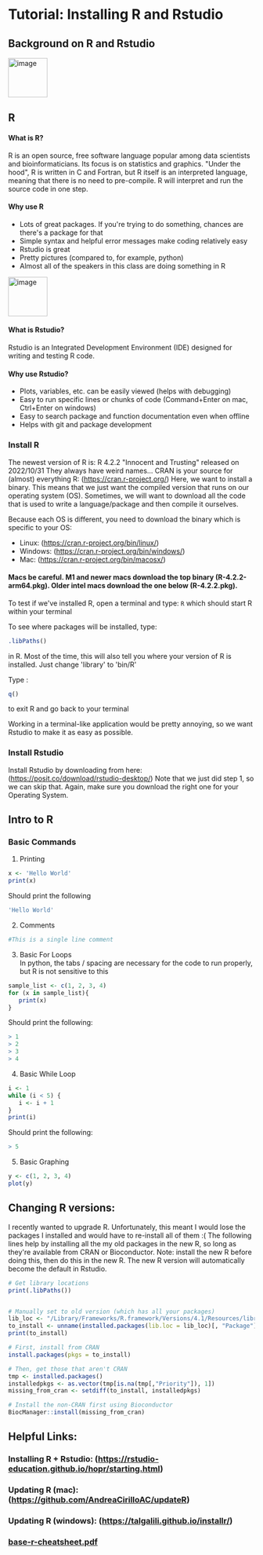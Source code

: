 # Tutorial: Installing R and Rstudio

## Background on R and Rstudio

<img height="80" alt="image" src="https://www.r-project.org/logo/Rlogo.png">

## R
#### What is R?
R is an open source, free software language popular among data scientists and bioinformaticians. Its focus is on statistics and graphics.
"Under the hood", R is written in C and Fortran, but R itself is an interpreted language, meaning that there is no need to pre-compile. R will interpret and run the source code in one step.

#### Why use R
- Lots of great packages. If you're trying to do something, chances are there's a package for that
- Simple syntax and helpful error messages make coding relatively easy
- Rstudio is great
- Pretty pictures (compared to, for example, python)
- Almost all of the speakers in this class are doing something in R

<img height="80" alt="image" src="https://www.rstudio.com/wp-content/uploads/2018/10/RStudio-Logo-Flat.png">

#### What is Rstudio?
Rstudio is an Integrated Development Environment (IDE) designed for writing and testing R code. 

#### Why use Rstudio?
- Plots, variables, etc. can be easily viewed (helps with debugging)
- Easy to run specific lines or chunks of code (Command+Enter on mac, Ctrl+Enter on windows)
- Easy to search package and function documentation even when offline
- Helps with git and package development

### Install R
The newest version of R is: R 4.2.2 "Innocent and Trusting" released on 2022/10/31
They always have weird names...
CRAN is your source for (almost) everything R: (https://cran.r-project.org/)
Here, we want to install a binary. This means that we just want the compiled version that runs on our operating system (OS). Sometimes, we will want to download all the code that is used to write a language/package and then compile it ourselves.

Because each OS is different, you need to download the binary which is specific to your OS:
- Linux: (https://cran.r-project.org/bin/linux/)
- Windows: (https://cran.r-project.org/bin/windows/)
- Mac: (https://cran.r-project.org/bin/macosx/)
#### Macs be careful. M1 and newer macs download the top binary (R-4.2.2-arm64.pkg). Older intel macs download the one below (R-4.2.2.pkg).

To test if we've installed R, open a terminal and type:
```R```
which should start R within your terminal

To see where packages will be installed, type:
```R
.libPaths()
``` 
in R. 
Most of the time, this will also tell you where your version of R is installed. Just change 'library' to 'bin/R'

Type :
```R
q()
``` 
to exit R and go back to your terminal

Working in a terminal-like application would be pretty annoying, so we want Rstudio to make it as easy as possible.

### Install Rstudio

Install Rstudio by downloading from here: (https://posit.co/download/rstudio-desktop/)
Note that we just did step 1, so we can skip that. Again, make sure you download the right one for your Operating System.

## Intro to R

### Basic Commands
1. Printing
```R
x <- 'Hello World'
print(x)
```
Should print the following
```R
'Hello World'
```

2. Comments
 ```R
#This is a single line comment
```
3. Basic For Loops  
In python, the tabs / spacing are necessary for the code to run properly, but R is not sensitive to this
 ```R
sample_list <- c(1, 2, 3, 4)
for (x in sample_list){
    print(x)
}
```
Should print the following:
 ```R
> 1
> 2
> 3
> 4
```

4. Basic While Loop
 ```R
i <- 1
while (i < 5) {
    i <- i + 1
}
print(i)
```
Should print the following:
 ```R
> 5
```
5. Basic Graphing
 ```R
y <- c(1, 2, 3, 4)
plot(y)
```

## Changing R versions:
I recently wanted to upgrade R. Unfortunately, this meant I would lose the packages I installed and would have to re-install all of them :(   The following lines help by installing all the my old packages in the new R, so long as they're available from CRAN or Bioconductor. Note: install the new R before doing this, then do this in the new R. The new R version will automatically become the default in Rstudio.

```R
# Get library locations
print(.libPaths())


# Manually set to old version (which has all your packages)
lib_loc <- "/Library/Frameworks/R.framework/Versions/4.1/Resources/library"
to_install <- unname(installed.packages(lib.loc = lib_loc)[, "Package"])
print(to_install)

# First, install from CRAN
install.packages(pkgs = to_install)

# Then, get those that aren't CRAN
tmp <- installed.packages()
installedpkgs <- as.vector(tmp[is.na(tmp[,"Priority"]), 1])
missing_from_cran <- setdiff(to_install, installedpkgs)

# Install the non-CRAN first using Bioconductor
BiocManager::install(missing_from_cran)
```

## Helpful Links:
### Installing R + Rstudio: (https://rstudio-education.github.io/hopr/starting.html)

### Updating R (mac): (https://github.com/AndreaCirilloAC/updateR)
### Updating R (windows): (https://talgalili.github.io/installr/)

### [base-r-cheatsheet.pdf](https://github.com/yosoykit/MED263-private/files/7824040/base-r-cheatsheet.pdf)

